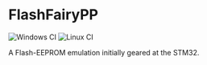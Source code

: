 # FlashFairyPP

![Windows CI](https://github.com/deltaphi/FlashFairyPP/workflows/Windows%20CI/badge.svg)
![Linux CI](https://github.com/deltaphi/FlashFairyPP/workflows/Linux%20CI/badge.svg)

A Flash-EEPROM emulation initially geared at the STM32.
